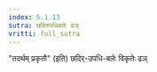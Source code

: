 ```yaml
---
index: 5.1.13
sutra: छदिरुपधिबलेः ढञ्
vritti: full_sutra
---
```


"तदर्थम् प्रकृतौ" (इति) छदिर्-उपधि-बलेः विकृतेः ढञ्